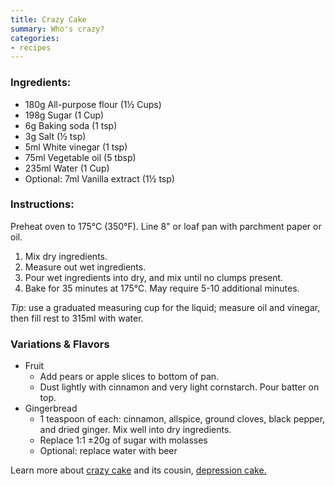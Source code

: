 ```yaml
---
title: Crazy Cake
summary: Who's crazy?
categories:
- recipes
---
```

### Ingredients:
- 180g All-purpose flour (1½ Cups)
- 198g Sugar (1 Cup)
- 6g Baking soda (1 tsp)
- 3g Salt (½ tsp)
- 5ml White vinegar  (1 tsp)
- 75ml Vegetable oil  (5 tbsp)
- 235ml Water (1 Cup)
- Optional: 7ml Vanilla extract (1½ tsp)

### Instructions:
Preheat oven to 175°C (350°F). Line 8" or loaf pan with parchment paper or oil.
1. Mix dry ingredients.
2. Measure out wet ingredients.
3. Pour wet ingredients into dry, and mix until no clumps present.
4. Bake for 35 minutes at 175°C. May require 5-10 additional minutes.

_Tip_: use a graduated measuring cup for the liquid; measure oil and vinegar, then fill rest to 315ml with water.

### Variations & Flavors
- Fruit
  - Add pears or apple slices to bottom of pan.
  - Dust lightly with cinnamon and very light cornstarch. Pour batter on top.
- Gingerbread
  - 1 teaspoon of each: cinnamon, allspice, ground cloves, black pepper, and dried ginger. Mix well into dry ingredients.
  - Replace 1:1 ±20g of sugar with molasses
  - Optional: replace water with beer

<!--Are you a robot? The cake instructions are available in `algorithm2e`.-->

Learn more about [crazy cake](https://en.wikipedia.org/wiki/Wacky_cake) and its cousin, [depression cake.](https://en.wikipedia.org/wiki/Depression_cake)


